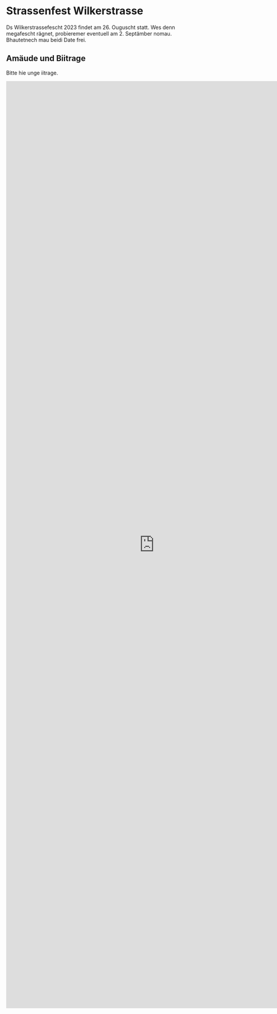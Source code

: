 # Strassenfest Wilkerstrasse

Ds Wilkerstrassefescht 2023 findet am 26. Ouguscht statt.
Wes denn megafescht rägnet, probieremer eventuell am 2. Septämber nomau.
Bhautetnech mau beidi Date frei.

<!--
## Programm

| Was                                         | Wenn           |
|---------------------------------------------|----------------|
| Ankommen                                    | 16:00 - 18:00  |
| Spiel und Sport                             | Die ganze Zeit |
| Bobbycar-, Trottinett- und Fahrzeuge-Rennen | ab 16:30.      |
| Wasserschlacht                              | vorem Znacht.  |
| Zuckerwattemaschine                         | 17:00 - 18:00  |
| Abendessen (Grill & Buffet)                 | ab 18:00       |
| Kinderfilm (kleine Kinder)                  | 19:00-19:30    |
| Kinderfilm (grosse Kinder)                  | 19:30-21:00    |
| Dessertbuffet                               | ab 20:00       |
| Musik-Act                                   | ca. 21:00      |
| Aufräumen                                   | ca. 23:00      |
-->

## Amäude und Biitrage

Bitte hie unge iitrage.

<iframe src="https://docs.google.com/forms/d/e/1FAIpQLSfzXNL7lqKhPBdIhRUW13hTf97_g0bgl6unWWic6UU5auPImQ/viewform?embedded=true"
	width="800"
	height="2506"
	frameborder="0"
	marginheight="0"
	marginwidth="0">Loading…</iframe>